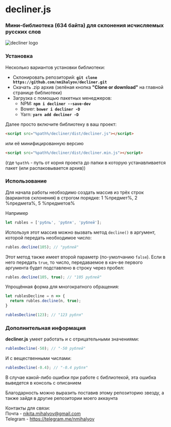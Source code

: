 # decliner.js
### Мини-библиотека (634 байта) для склонения исчисляемых русских слов
![decliner logo](https://drive.google.com/uc?export=view&id=0B7lALWrgWMxpcWd0ZHhGNWxWVGs)

### Установка
Несколько вариантов установки библиотеки:
+ Склонировать репозиторий: **`git clone https://github.com/nmihalyov/decliner.git`**
+ Скачать .zip архив (зелёная кнопка **"Clone or download"** на главной странице библиотеки)
+ Загрузка с помощью пакетных менеджеров:
  - NPM: **`npm i decliner --save-dev`**
  - Bower: **`bower i decliner -D`**
  - Yarn: **`yarn add decliner -D`**

Далее просто включите библиотеку в ваш проект:
```html
<script src="%path%/decliner/dist/decliner.js"></script>
```
или её минифицированную версию
```html
<script src="%path%/decliner/dist/decliner.min.js"></script>
```
(где ```%path%``` - путь от корня проекта до папки в которую устанавливается пакет (или распаковывается архив))

### Использование
Для начала работы необходимо создать массив из трёх строк (вариантов склонения) в строгом порядке: 1 %предмет%, 2 %предмета%, 5 %предметов%

Например  
```javascript
let rubles = ['рубль', 'рубля', 'рублей'];
```

Используя этот массив можно вызвать метод ```decline()``` в аргумент, которой передать необходимое число:
```javascript
rubles.decline(105); // "рублей"
```

Этот метод также имеет второй параметр (по-умолчанию ```false```). Если в него передать ```true```, то число, передаваемое в кач-ве первого аргумента будет подставлено в строку через пробел:
```javascript
rubles.decline(105, true); // "105 рублей"
```

Упрощённая форма для многократного обращения:
```javascript
let rublesDecline = n => {
  return rubles.decline(n, true);
}

rublesDecline(123); // "123 рубля"
```

### Дополнительная информация
**decliner.js** умеет работать и с отрицательными значениями:
```javascript
rublesDecline(-50); // "-50 рублей"
```

И с вещественными числами:
```javascript
rublesDecline(-0.4); // "-0.4 рубля"
```

В случае какой-либо ошибки при работе с библиотекой, эта ошибка выведется в консоль с описанием

Благодарность можно выразить поставив этому репозиторию звезду, а также зайдя в другие репозитории моего аккаунта

Контакты для связи:  
Почта - nikita.mihalyov@gmail.com  
Telegram - https://telegram.me/nmihalyov